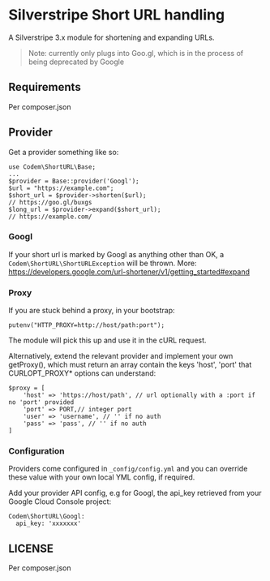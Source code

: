 # Silverstripe Short URL handling

A Silverstripe 3.x module for shortening and expanding URLs.

> Note: currently only plugs into Goo.gl, which is in the process of being deprecated by Google

## Requirements
Per composer.json

## Provider
Get a provider something like so:

```
use Codem\ShortURL\Base;
...
$provider = Base::provider('Googl');
$url = "https://example.com";
$short_url = $provider->shorten($url);
// https://goo.gl/buxgs
$long_url = $provider->expand($short_url);
// https://example.com/
```

### Googl
If your short url is marked by Googl as anything other than OK, a ```Codem\ShortURL\ShortURLException``` will be thrown.
More: https://developers.google.com/url-shortener/v1/getting_started#expand

### Proxy
If you are stuck behind a proxy, in your bootstrap:
```
putenv("HTTP_PROXY=http://host/path:port");
```
The module will pick this up and use it in the cURL request.

Alternatively, extend the relevant provider and implement your own getProxy(), which must return an array contain the keys 'host', 'port' that CURLOPT_PROXY* options can understand:
```
$proxy = [
	'host' => 'https://host/path', // url optionally with a :port if no 'port' provided
	'port' => PORT,// integer port
	'user' => 'username', // '' if no auth
	'pass' => 'pass', // '' if no auth
]
```

### Configuration
Providers come configured in ```_config/config.yml``` and you can override these value with your own local YML config, if required.

Add your provider API config, e.g for Googl, the api_key retrieved from your Google Cloud Console project:
```
Codem\ShortURL\Googl:
  api_key: 'xxxxxxx'
```

## LICENSE

Per composer.json
